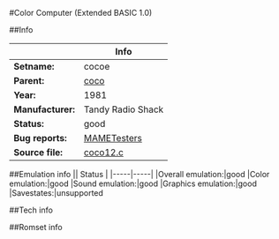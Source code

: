#Color Computer (Extended BASIC 1.0)

##Info

||Info|
|-----|-----|
|**Setname:**|cocoe
|**Parent:**|[coco](coco.md)
|**Year:**|1981
|**Manufacturer:**|Tandy Radio Shack
|**Status:**|good
|**Bug reports:**|[MAMETesters](http://mametesters.org/view_all_set.php?type=1&temporary=y&search=coco12.c)
|**Source file:**|[coco12.c](https://github.com/mamedev/mame/blob/master/src/mess/drivers/coco12.c)

##Emulation info
|| Status |
|-----|-----|
|Overall emulation:|good
|Color emulation:|good
|Sound emulation:|good
|Graphics emulation:|good
|Savestates:|unsupported

##Tech info

##Romset info

<!--- START OF EDITED COMMENT DO NOT TOUCH TEXT ABOVE-->
